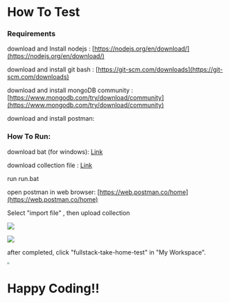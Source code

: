 # How To Test

### Requirements 

download and Install nodejs : [https://nodejs.org/en/download/](https://nodejs.org/en/download/)

download and install git bash : [https://git-scm.com/downloads](https://git-scm.com/downloads)

download and install mongoDB community  : [https://www.mongodb.com/try/download/community](https://www.mongodb.com/try/download/community)

download and install postman: 



### How To Run:

download bat (for windows): [Link](https://drive.google.com/file/d/1AZtf5mFOMguyKXUNfGIcLnk0n45wjV9n/view?usp=sharing)

download collection file : [Link](https://drive.google.com/file/d/1TDeDHcLyUNXor2lY_RQek92Ru74vFhIG/view?usp=sharing)

run run.bat

open postman in web browser: [https://web.postman.co/home](https://web.postman.co/home)

Select "import file" , then upload collection

![](https://i.imgur.com/SK9v69B.jpg)



![](https://i.imgur.com/L7aAVf1.jpg)

after completed, click "fullstack-take-home-test" in "My Workspace".

<img src="https://i.imgur.com/BFnCkDi.jpg" style="zoom:33%;" />





# Happy Coding!!



